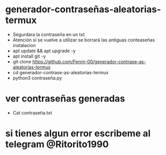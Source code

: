# generador-contraseñas-aleatorias-termux
* Segurdara la contraseña en un txt 
* Atención si se vuelve a utilizar se borrará las antiguas conteaseñas
instalacion
* apt update && apt upgrade -y
* apt install git -y
* git clone https://github.com/Fenrir-00/generador-contrase-as-aleatorias-termux
* cd generador-contrase-as-aleatorias-termux
* python3 contraseña.py
# ver contraseñas generadas
* Cat contraseña.txt
# si tienes algun error escribeme al telegram @Ritorito1990
